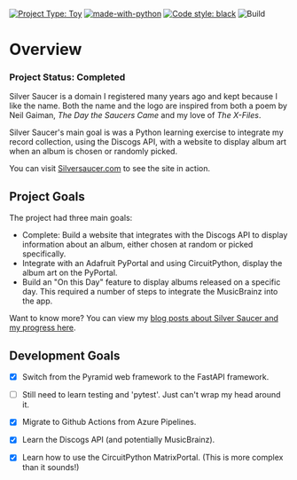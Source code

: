 [![Project Type: Toy](https://img.shields.io/badge/project%20type-toy-blue)](https://project-types.github.io/#toy)
[![made-with-python](https://img.shields.io/badge/Made%20with-Python-1f425f.svg)](https://www.python.org/)
[![Code style: black](https://img.shields.io/badge/code%20style-black-000000.svg)](https://github.com/ambv/black)
![Build](https://github.com/prcutler/silversaucer/actions/workflows/python-app.yml/badge.svg)
# Overview

### Project Status:  Completed

Silver Saucer is a domain I registered many years ago and kept because I like the name. Both the name and the logo are inspired from both a poem by Neil Gaiman, *The Day the Saucers Came* and my love of *The X-Files*.

Silver Saucer's main goal is was a Python learning exercise to integrate my record collection, using the Discogs API, with a website to display album art when an album is chosen or randomly picked.

You can visit [Silversaucer.com](https://silversaucer.com/) to see the site in action.

## Project Goals

The project had three main goals:

* Complete: Build a website that integrates with the Discogs API to display information about an album, either chosen at random or picked specifically.
* Integrate with an Adafruit PyPortal and using CircuitPython, display the album art on the PyPortal.
* Build an "On this Day" feature to display albums released on a specific day.  This required a number of steps to integrate the MusicBrainz into the app.

Want to know more? You can view my [blog posts about Silver Saucer and my progress here](https://paulcutler.org/tags/silver-saucer/).


## Development Goals

* [x] Switch from the Pyramid web framework to the FastAPI framework.
* [ ] Still need to learn testing and 'pytest'.  Just can't wrap my head around it.
* [x] Migrate to Github Actions from Azure Pipelines.
* [x] Learn the Discogs API (and potentially MusicBrainz).
* [x] Learn how to use the CircuitPython MatrixPortal.  (This is more complex than it sounds!)

